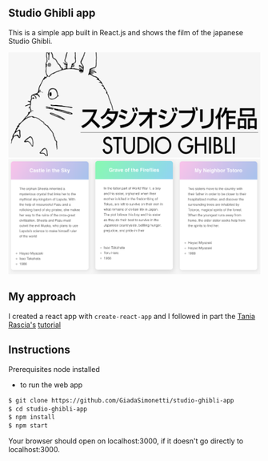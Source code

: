 ## Studio Ghibli app

This is a simple app built in React.js and shows the film of the japanese Studio Ghibli.


![Studio-Ghibli](./public/1.png?raw=true)
![Studio-Ghibli](./public/2.png?raw=true)

## My approach

I created a react app with ```create-react-app``` and I followed in part the
[Tania Rascia's](https://github.com/taniarascia) [tutorial](https://www.taniarascia.com/how-to-connect-to-an-api-with-javascript/)


## Instructions

Prerequisites
node installed

- to run the web app

```sh
$ git clone https://github.com/GiadaSimonetti/studio-ghibli-app
$ cd studio-ghibli-app
$ npm install
$ npm start
```
Your browser should open on localhost:3000, if it doesn't go directly to localhost:3000.
